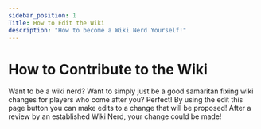 ```yaml
---
sidebar_position: 1
Title: How to Edit the Wiki
description: "How to become a Wiki Nerd Yourself!"
---
```


# How to Contribute to the Wiki

Want to be a wiki nerd? Want to simply just be a good samaritan fixing wiki changes for players who come after you? Perfect! By using the edit this page button you can make edits to a change that will be proposed! After a review by an established Wiki Nerd, your change could be made!

## 
